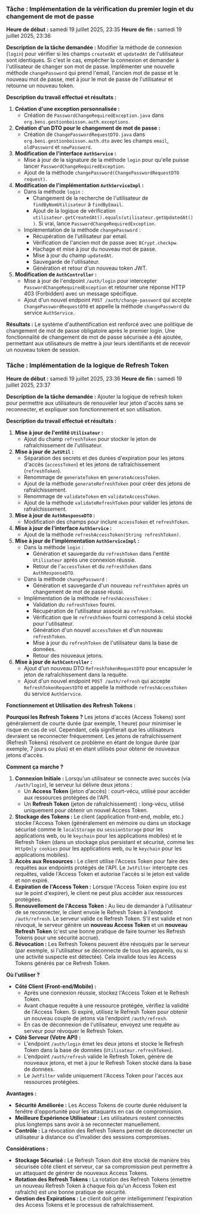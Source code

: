 ### Tâche : Implémentation de la vérification du premier login et du changement de mot de passe

**Heure de début :** samedi 19 juillet 2025, 23:35
**Heure de fin :** samedi 19 juillet 2025, 23:36

**Description de la tâche demandée :**
Modifier la méthode de connexion (`login`) pour vérifier si les champs `createdAt` et `updatedAt` de l'utilisateur sont identiques. Si c'est le cas, empêcher la connexion et demander à l'utilisateur de changer son mot de passe. Implémenter une nouvelle méthode `changePassword` qui prend l'email, l'ancien mot de passe et le nouveau mot de passe, met à jour le mot de passe de l'utilisateur et retourne un nouveau token.

**Description du travail effectué et résultats :**
1.  **Création d'une exception personnalisée :**
    -   Création de `PasswordChangeRequiredException.java` dans `org.beni.gestionboisson.auth.exceptions`.
2.  **Création d'un DTO pour le changement de mot de passe :**
    -   Création de `ChangePasswordRequestDTO.java` dans `org.beni.gestionboisson.auth.dto` avec les champs `email`, `oldPassword` et `newPassword`.
3.  **Modification de l'interface `AuthService` :**
    -   Mise à jour de la signature de la méthode `login` pour qu'elle puisse lancer `PasswordChangeRequiredException`.
    -   Ajout de la méthode `changePassword(ChangePasswordRequestDTO request)`.
4.  **Modification de l'implémentation `AuthServiceImpl` :**
    -   Dans la méthode `login` :
        -   Changement de la recherche de l'utilisateur de `findByNomUtilisateur` à `findByEmail`.
        -   Ajout de la logique de vérification `utilisateur.getCreatedAt().equals(utilisateur.getUpdatedAt())`. Si vrai, lance `PasswordChangeRequiredException`.
    -   Implémentation de la méthode `changePassword` :
        -   Récupération de l'utilisateur par email.
        -   Vérification de l'ancien mot de passe avec `BCrypt.checkpw`.
        -   Hachage et mise à jour du nouveau mot de passe.
        -   Mise à jour du champ `updatedAt`.
        -   Sauvegarde de l'utilisateur.
        -   Génération et retour d'un nouveau token JWT.
5.  **Modification de `AuthController` :**
    -   Mise à jour de l'endpoint `/auth/login` pour intercepter `PasswordChangeRequiredException` et retourner une réponse HTTP 403 (Forbidden) avec un message spécifique.
    -   Ajout d'un nouvel endpoint `POST /auth/change-password` qui accepte `ChangePasswordRequestDTO` et appelle la méthode `changePassword` du service `AuthService`.

**Résultats :**
Le système d'authentification est renforcé avec une politique de changement de mot de passe obligatoire après le premier login. Une fonctionnalité de changement de mot de passe sécurisée a été ajoutée, permettant aux utilisateurs de mettre à jour leurs identifiants et de recevoir un nouveau token de session.

### Tâche : Implémentation de la logique de Refresh Token

**Heure de début :** samedi 19 juillet 2025, 23:36
**Heure de fin :** samedi 19 juillet 2025, 23:37

**Description de la tâche demandée :**
Ajouter la logique de refresh token pour permettre aux utilisateurs de renouveler leur jeton d'accès sans se reconnecter, et expliquer son fonctionnement et son utilisation.

**Description du travail effectué et résultats :**
1.  **Mise à jour de l'entité `Utilisateur` :**
    -   Ajout du champ `refreshToken` pour stocker le jeton de rafraîchissement de l'utilisateur.
2.  **Mise à jour de `JwtUtil` :**
    -   Séparation des secrets et des durées d'expiration pour les jetons d'accès (`accessToken`) et les jetons de rafraîchissement (`refreshToken`).
    -   Renommage de `generateToken` en `generateAccessToken`.
    -   Ajout de la méthode `generateRefreshToken` pour créer des jetons de rafraîchissement.
    -   Renommage de `validateToken` en `validateAccessToken`.
    -   Ajout de la méthode `validateRefreshToken` pour valider les jetons de rafraîchissement.
3.  **Mise à jour de `AuthResponseDTO` :**
    -   Modification des champs pour inclure `accessToken` et `refreshToken`.
4.  **Mise à jour de l'interface `AuthService` :**
    -   Ajout de la méthode `refreshAccessToken(String refreshToken)`.
5.  **Mise à jour de l'implémentation `AuthServiceImpl` :**
    -   Dans la méthode `login` :
        -   Génération et sauvegarde du `refreshToken` dans l'entité `Utilisateur` après une connexion réussie.
        -   Retour de l'`accessToken` et du `refreshToken` dans `AuthResponseDTO`.
    -   Dans la méthode `changePassword` :
        -   Génération et sauvegarde d'un nouveau `refreshToken` après un changement de mot de passe réussi.
    -   Implémentation de la méthode `refreshAccessToken` :
        -   Validation du `refreshToken` fourni.
        -   Récupération de l'utilisateur associé au `refreshToken`.
        -   Vérification que le `refreshToken` fourni correspond à celui stocké pour l'utilisateur.
        -   Génération d'un nouvel `accessToken` et d'un nouveau `refreshToken`.
        -   Mise à jour du `refreshToken` de l'utilisateur dans la base de données.
        -   Retour des nouveaux jetons.
6.  **Mise à jour de `AuthController` :**
    -   Ajout d'un nouveau DTO `RefreshTokenRequestDTO` pour encapsuler le jeton de rafraîchissement dans la requête.
    -   Ajout d'un nouvel endpoint `POST /auth/refresh` qui accepte `RefreshTokenRequestDTO` et appelle la méthode `refreshAccessToken` du service `AuthService`.

**Fonctionnement et Utilisation des Refresh Tokens :**

**Pourquoi les Refresh Tokens ?**
Les jetons d'accès (Access Tokens) sont généralement de courte durée (par exemple, 1 heure) pour minimiser le risque en cas de vol. Cependant, cela signifierait que les utilisateurs devraient se reconnecter fréquemment. Les jetons de rafraîchissement (Refresh Tokens) résolvent ce problème en étant de longue durée (par exemple, 7 jours ou plus) et en étant utilisés pour obtenir de nouveaux jetons d'accès.

**Comment ça marche ?**
1.  **Connexion Initiale :** Lorsqu'un utilisateur se connecte avec succès (via `/auth/login`), le serveur lui délivre deux jetons :
    *   Un **Access Token** (jeton d'accès) : court-vécu, utilisé pour accéder aux ressources protégées de l'API.
    *   Un **Refresh Token** (jeton de rafraîchissement) : long-vécu, utilisé uniquement pour obtenir un nouvel Access Token.
2.  **Stockage des Tokens :** Le client (application front-end, mobile, etc.) stocke l'Access Token (généralement en mémoire ou dans un stockage sécurisé comme le `localStorage` ou `sessionStorage` pour les applications web, ou le `keychain` pour les applications mobiles) et le Refresh Token (dans un stockage plus persistant et sécurisé, comme les `HttpOnly cookies` pour les applications web, ou le `keychain` pour les applications mobiles).
3.  **Accès aux Ressources :** Le client utilise l'Access Token pour faire des requêtes aux endpoints protégés de l'API. Le `JwtFilter` intercepte ces requêtes, valide l'Access Token et autorise l'accès si le jeton est valide et non expiré.
4.  **Expiration de l'Access Token :** Lorsque l'Access Token expire (ou est sur le point d'expirer), le client ne peut plus accéder aux ressources protégées.
5.  **Renouvellement de l'Access Token :** Au lieu de demander à l'utilisateur de se reconnecter, le client envoie le Refresh Token à l'endpoint `/auth/refresh`. Le serveur valide ce Refresh Token. S'il est valide et non révoqué, le serveur génère un **nouveau Access Token** et un **nouveau Refresh Token** (c'est une bonne pratique de faire tourner les Refresh Tokens pour une sécurité accrue).
6.  **Révocation :** Les Refresh Tokens peuvent être révoqués par le serveur (par exemple, si l'utilisateur se déconnecte de tous les appareils, ou si une activité suspecte est détectée). Cela invalide tous les Access Tokens générés par ce Refresh Token.

**Où l'utiliser ?**
*   **Côté Client (Front-end/Mobile) :**
    *   Après une connexion réussie, stockez l'Access Token et le Refresh Token.
    *   Avant chaque requête à une ressource protégée, vérifiez la validité de l'Access Token. Si expiré, utilisez le Refresh Token pour obtenir un nouveau couple de jetons via l'endpoint `/auth/refresh`.
    *   En cas de déconnexion de l'utilisateur, envoyez une requête au serveur pour révoquer le Refresh Token.
*   **Côté Serveur (Votre API) :**
    *   L'endpoint `/auth/login` émet les deux jetons et stocke le Refresh Token dans la base de données (`Utilisateur.refreshToken`).
    *   L'endpoint `/auth/refresh` valide le Refresh Token, génère de nouveaux jetons, et met à jour le Refresh Token stocké dans la base de données.
    *   Le `JwtFilter` valide uniquement l'Access Token pour l'accès aux ressources protégées.

**Avantages :**
*   **Sécurité Améliorée :** Les Access Tokens de courte durée réduisent la fenêtre d'opportunité pour les attaquants en cas de compromission.
*   **Meilleure Expérience Utilisateur :** Les utilisateurs restent connectés plus longtemps sans avoir à se reconnecter manuellement.
*   **Contrôle :** La révocation des Refresh Tokens permet de déconnecter un utilisateur à distance ou d'invalider des sessions compromises.

**Considérations :**
*   **Stockage Sécurisé :** Le Refresh Token doit être stocké de manière très sécurisée côté client et serveur, car sa compromission peut permettre à un attaquant de générer de nouveaux Access Tokens.
*   **Rotation des Refresh Tokens :** La rotation des Refresh Tokens (émettre un nouveau Refresh Token à chaque fois qu'un Access Token est rafraîchi) est une bonne pratique de sécurité.
*   **Gestion des Expirations :** Le client doit gérer intelligemment l'expiration des Access Tokens et le processus de rafraîchissement.